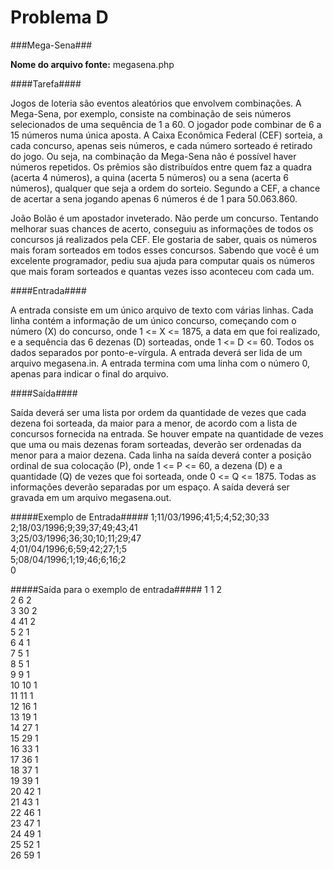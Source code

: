 Problema D
==========

###Mega-Sena###

**Nome do arquivo fonte:** megasena.php

####Tarefa####

Jogos de loteria são eventos aleatórios que envolvem combinações. A Mega-Sena, por
exemplo, consiste na combinação de seis números selecionados de uma sequência de 1 a 60. O
jogador pode combinar de 6 a 15 números numa única aposta. A Caixa Econômica Federal
(CEF) sorteia, a cada concurso, apenas seis números, e cada número sorteado é retirado do
jogo. Ou seja, na combinação da Mega-Sena não é possível haver números repetidos. Os
prêmios são distribuídos entre quem faz a quadra (acerta 4 números), a quina (acerta 5 números)
ou a sena (acerta 6 números), qualquer que seja a ordem do sorteio. Segundo a CEF, a chance
de acertar a sena jogando apenas 6 números é de 1 para 50.063.860.

João Bolão é um apostador inveterado. Não perde um concurso. Tentando melhorar
suas chances de acerto, conseguiu as informações de todos os concursos já realizados pela
CEF. Ele gostaria de saber, quais os números mais foram sorteados em todos esses
concursos. Sabendo que você é um excelente programador, pediu sua ajuda para computar
quais os números que mais foram sorteados e quantas vezes isso aconteceu com cada um.

####Entrada####

A entrada consiste em um único arquivo de texto com várias linhas. Cada linha
contém a informação de um único concurso, começando com o número (X) do concurso,
onde 1 <= X <= 1875, a data em que foi realizado, e a sequência das 6 dezenas (D)
sorteadas, onde 1 <= D <= 60. Todos os dados separados por ponto-e-vírgula. A entrada
deverá ser lida de um arquivo megasena.in. A entrada termina com uma linha com o número
0, apenas para indicar o final do arquivo.

####Saída####

Saída deverá ser uma lista por ordem da quantidade de vezes que cada dezena foi
sorteada, da maior para a menor, de acordo com a lista de concursos fornecida na entrada.
Se houver empate na quantidade de vezes que uma ou mais dezenas foram sorteadas,
deverão ser ordenadas da menor para a maior dezena. Cada linha na saída deverá conter a
posição ordinal de sua colocação (P), onde 1 <= P <= 60, a dezena (D) e a quantidade (Q)
de vezes que foi sorteada, onde 0 <= Q <= 1875. Todas as informações deverão separadas
por um espaço. A saída deverá ser gravada em um arquivo megasena.out.

#####Exemplo de Entrada#####
1;11/03/1996;41;5;4;52;30;33  
2;18/03/1996;9;39;37;49;43;41  
3;25/03/1996;36;30;10;11;29;47  
4;01/04/1996;6;59;42;27;1;5  
5;08/04/1996;1;19;46;6;16;2  
0  

#####Saída para o exemplo de entrada#####
1 1 2  
2 6 2  
3 30 2  
4 41 2  
5 2 1  
6 4 1  
7 5 1  
8 5 1  
9 9 1  
10 10 1  
11 11 1  
12 16 1  
13 19 1  
14 27 1  
15 29 1  
16 33 1  
17 36 1  
18 37 1  
19 39 1  
20 42 1  
21 43 1  
22 46 1  
23 47 1  
24 49 1  
25 52 1  
26 59 1  
